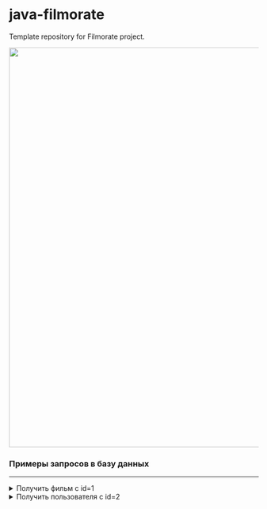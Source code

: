 # java-filmorate
Template repository for Filmorate project.

<img src="./.resources/PUBLIC-Filmorate.png" width="808">

### Примеры запросов в базу данных

---

<details>
<summary>Получить фильм с id=1</summary>

```sql
    SELECT *
    FROM films
    WHERE film_id = 1;
```

</details>

<details>
<summary>Получить пользователя с id=2</summary>

```sql
    SELECT *
    FROM users
    WHERE user_id = 2;
```

</details>
